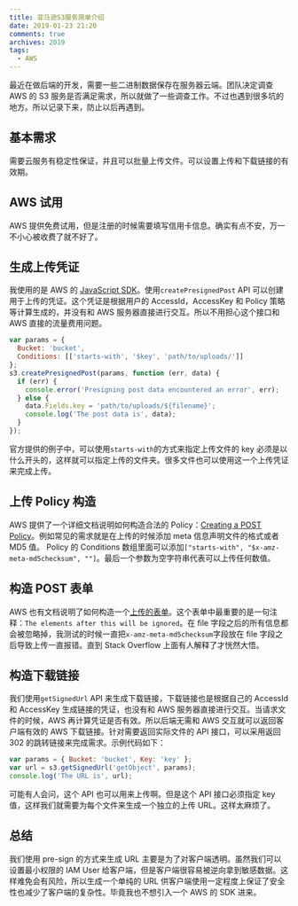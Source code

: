 ```yaml
---
title: 亚马逊S3服务简单介绍
date: 2019-01-23 21:20
comments: true
archives: 2019
tags:
  - AWS
---
```


最近在做后端的开发，需要一些二进制数据保存在服务器云端。团队决定调查 AWS 的 S3 服务是否满足需求，所以就做了一些调查工作。不过也遇到很多坑的地方。所以记录下来，防止以后再遇到。

## 基本需求

需要云服务有稳定性保证，并且可以批量上传文件。可以设置上传和下载链接的有效期。

## AWS 试用

AWS 提供免费试用，但是注册的时候需要填写信用卡信息。确实有点不安，万一不小心被收费了就不好了。

## 生成上传凭证

我使用的是 AWS 的 [JavaScript SDK](https://docs.aws.amazon.com/AWSJavaScriptSDK/latest/AWS/S3.html)。使用`createPresignedPost` API 可以创建用于上传的凭证。这个凭证是根据用户的 AccessId，AccessKey 和 Policy 策略等计算生成的，并没有和 AWS 服务器直接进行交互。所以不用担心这个接口和 AWS 直接的流量费用问题。

```js
var params = {
  Bucket: 'bucket',
  Conditions: [['starts-with', '$key', 'path/to/uploads/']]
};
s3.createPresignedPost(params, function (err, data) {
  if (err) {
    console.error('Presigning post data encountered an error', err);
  } else {
    data.Fields.key = 'path/to/uploads/${filename}';
    console.log('The post data is', data);
  }
});
```

官方提供的例子中，可以使用`starts-with`的方式来指定上传文件的 key 必须是以什么开头的，这样就可以指定上传的文件夹。很多文件也可以使用这一个上传凭证来完成上传。

## 上传 Policy 构造

AWS 提供了一个详细文档说明如何构造合法的 Policy：[Creating a POST Policy](https://docs.aws.amazon.com/AmazonS3/latest/API/sigv4-HTTPPOSTConstructPolicy.html)。例如常见的需求就是在上传的时候添加 meta 信息声明文件的格式或者 MD5 值。
Policy 的 Conditions 数组里面可以添加`["starts-with", "$x-amz-meta-md5checksum", ""]`。最后一个参数为空字符串代表可以上传任何数值。

## 构造 POST 表单

AWS 也有文档说明了如何构造一个[上传的表单](https://docs.aws.amazon.com/AmazonS3/latest/API/sigv4-post-example.html)。这个表单中最重要的是一句注释：`The elements after this will be ignored`。在 file 字段之后的所有信息都会被忽略掉，我测试的时候一直把`x-amz-meta-md5checksum`字段放在 file 字段之后导致上传一直报错。直到 Stack Overflow 上面有人解释了才恍然大悟。

## 构造下载链接

我们使用`getSignedUrl` API 来生成下载链接，下载链接也是根据自己的 AccessId 和 AccessKey 生成链接的凭证，也没有和 AWS 服务器直接进行交互。当请求文件的时候，AWS 再计算凭证是否有效。所以后端无需和 AWS 交互就可以返回客户端有效的 AWS 下载链接。针对需要返回实际文件的 API 接口，可以采用返回 302 的跳转链接来完成需求。示例代码如下：

```js
var params = { Bucket: 'bucket', Key: 'key' };
var url = s3.getSignedUrl('getObject', params);
console.log('The URL is', url);
```

可能有人会问，这个 API 也可以用来上传啊。但是这个 API 接口必须指定 key 值，这样我们就需要为每个文件来生成一个独立的上传 URL。这样太麻烦了。

## 总结

我们使用 pre-sign 的方式来生成 URL 主要是为了对客户端透明。虽然我们可以设置最小权限的 IAM User 给客户端，但是客户端很容易被逆向拿到敏感数据。这样难免会有风险，所以生成一个单纯的 URL 供客户端使用一定程度上保证了安全性也减少了客户端的复杂性。毕竟我也不想引入一个 AWS 的 SDK 进来。
